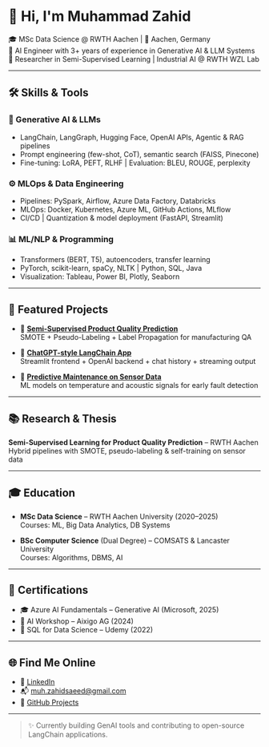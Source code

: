 # 👋 Hi, I'm Muhammad Zahid

🎓 MSc Data Science @ RWTH Aachen | 📍 Aachen, Germany  
💼 AI Engineer with 3+ years of experience in Generative AI & LLM Systems  
🔬 Researcher in Semi-Supervised Learning | Industrial AI @ RWTH WZL Lab

---

## 🛠️ Skills & Tools

### 🧠 Generative AI & LLMs
- LangChain, LangGraph, Hugging Face, OpenAI APIs, Agentic & RAG pipelines
- Prompt engineering (few-shot, CoT), semantic search (FAISS, Pinecone)
- Fine-tuning: LoRA, PEFT, RLHF | Evaluation: BLEU, ROUGE, perplexity

### ⚙️ MLOps & Data Engineering
- Pipelines: PySpark, Airflow, Azure Data Factory, Databricks
- MLOps: Docker, Kubernetes, Azure ML, GitHub Actions, MLflow
- CI/CD | Quantization & model deployment (FastAPI, Streamlit)

### 📊 ML/NLP & Programming
- Transformers (BERT, T5), autoencoders, transfer learning
- PyTorch, scikit-learn, spaCy, NLTK | Python, SQL, Java
- Visualization: Tableau, Power BI, Plotly, Seaborn

---

## 🚀 Featured Projects

- 🔁 **[Semi-Supervised Product Quality Prediction](https://github.com/...)**  
  SMOTE + Pseudo-Labeling + Label Propagation for manufacturing QA

- 🤖 **[ChatGPT-style LangChain App](https://github.com/...)**  
  Streamlit frontend + OpenAI backend + chat history + streaming output

- 🔧 **[Predictive Maintenance on Sensor Data](https://github.com/...)**  
  ML models on temperature and acoustic signals for early fault detection

---

## 📚 Research & Thesis

**Semi-Supervised Learning for Product Quality Prediction** – RWTH Aachen  
Hybrid pipelines with SMOTE, pseudo-labeling & self-training on sensor data

---

## 🎓 Education

- **MSc Data Science** – RWTH Aachen University (2020–2025)  
  Courses: ML, Big Data Analytics, DB Systems

- **BSc Computer Science** (Dual Degree) – COMSATS & Lancaster University  
  Courses: Algorithms, DBMS, AI

---

## 📄 Certifications

- 🎓 Azure AI Fundamentals – Generative AI (Microsoft, 2025)  
- 🤖 AI Workshop – Aixigo AG (2024)  
- 🧠 SQL for Data Science – Udemy (2022)

---

## 🌐 Find Me Online

- 💼 [LinkedIn](https://linkedin.com/in/muhammad-zahid-772206258)
- 📬 muh.zahidsaeed@gmail.com
- 🧠 [GitHub Projects](https://github.com/MuhammadZahidRWTH)

---

> ✨ Currently building GenAI tools and contributing to open-source LangChain applications.
